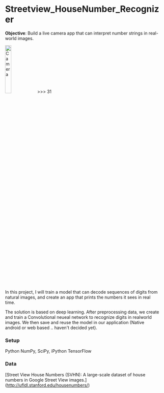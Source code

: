 # Streetview_HouseNumber_Recognizer

**Objective**: Build a live camera app that can interpret number strings in real-world images.

<p>
<img src="https://lh3.googleusercontent.com/KYNMyzs3qlkIs11aDbnRqd86JgojF4Ha-215a7JM4rIsJBl33omWPj7aV19e4TTeePHzO_RaKe5KvGq6KdSBr_AiH4m9cFj855L28-BHdKvSRQc1swkj4MmkCinyXuFhY5UzIII9" alt="Camera" style="width: 20%"/> >>> 31 </p>


In this project, I will train a model that can decode sequences of digits from natural images, and create an app that prints the numbers it sees in real time. 

The solution is based on deep learning. After preprocessing data, we create and train a Convolutional neueal network to recognize digits in realworld images. We then save and reuse the model in our application (Native android or web based .. haven't decided yet).


### Setup

Python
NumPy, SciPy, iPython
TensorFlow

### Data
[Street View House Numbers (SVHN): A large-scale dataset of house numbers in Google Street View images.]
(http://ufldl.stanford.edu/housenumbers/)
